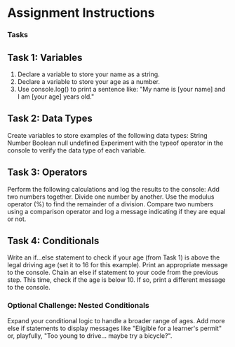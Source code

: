 
<h1> Assignment Instructions </h1>

<h3> Tasks </h3>

<h2> Task 1: Variables </h2>

1. Declare a variable to store your name as a string.
2. Declare a variable to store your age as a number.
3. Use console.log() to print a sentence like: "My name is [your name] and I am [your age] years old."

<h2> Task 2: Data Types </h2>

Create variables to store examples of the following data types:
String
Number
Boolean
null
undefined
Experiment with the typeof operator in the console to verify the data type of each variable.

<h2> Task 3: Operators </h2>

Perform the following calculations and log the results to the console:
Add two numbers together.
Divide one number by another.
Use the modulus operator (%) to find the remainder of a division.
Compare two numbers using a comparison operator and log a message indicating if they are equal or not.

<h2> Task 4: Conditionals </h2>

Write an if...else statement to check if your age (from Task 1) is above the legal driving age (set it to 16 for this example). Print an appropriate message to the console.
Chain an else if statement to your code from the previous step. This time, check if the age is below 10. If so, print a different message to the console.


<h3>Optional Challenge: Nested Conditionals</h3>

Expand your conditional logic to handle a broader range of ages. Add more else if statements to display messages like "Eligible for a learner's permit" or, playfully, "Too young to drive... maybe try a bicycle?".
